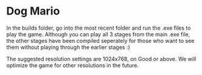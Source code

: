 # Dog Mario
In the builds folder, go into the most recent folder and run the .exe files to play the game. Although you can play all 3 stages from the main .exe file, the other stages have been compiled seperately for those who want to see them without playing through the earlier stages :)

The suggested resolution settings are 1024x768, on Good or above. We will optimize the game for other resolutions in the future. 